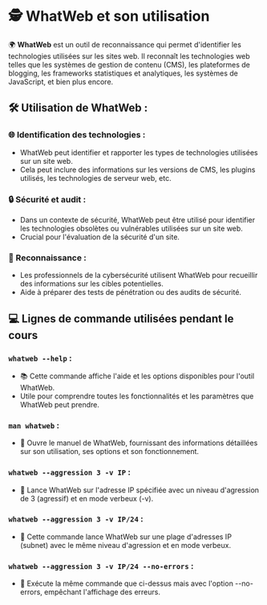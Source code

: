# 🕵️ WhatWeb et son utilisation

🌍 **WhatWeb** est un outil de reconnaissance qui permet d'identifier les technologies utilisées sur les sites web. Il reconnaît les technologies web telles que les systèmes de gestion de contenu (CMS), les plateformes de blogging, les frameworks statistiques et analytiques, les systèmes de JavaScript, et bien plus encore.

## 🛠️ Utilisation de WhatWeb :

### 🌐 Identification des technologies :
- WhatWeb peut identifier et rapporter les types de technologies utilisées sur un site web.
- Cela peut inclure des informations sur les versions de CMS, les plugins utilisés, les technologies de serveur web, etc.

### 🔒 Sécurité et audit :
- Dans un contexte de sécurité, WhatWeb peut être utilisé pour identifier les technologies obsolètes ou vulnérables utilisées sur un site web.
- Crucial pour l'évaluation de la sécurité d'un site.

### 🔎 Reconnaissance :
- Les professionnels de la cybersécurité utilisent WhatWeb pour recueillir des informations sur les cibles potentielles.
- Aide à préparer des tests de pénétration ou des audits de sécurité.

## 💻 Lignes de commande utilisées pendant le cours

### `whatweb --help` :
- 📚 Cette commande affiche l'aide et les options disponibles pour l'outil WhatWeb.
- Utile pour comprendre toutes les fonctionnalités et les paramètres que WhatWeb peut prendre.

### `man whatweb` :
- 📘 Ouvre le manuel de WhatWeb, fournissant des informations détaillées sur son utilisation, ses options et son fonctionnement.

### `whatweb --aggression 3 -v IP` :
- 🎯 Lance WhatWeb sur l'adresse IP spécifiée avec un niveau d'agression de 3 (agressif) et en mode verbeux (-v).

### `whatweb --aggression 3 -v IP/24` :
- 📡 Cette commande lance WhatWeb sur une plage d'adresses IP (subnet) avec le même niveau d'agression et en mode verbeux.

### `whatweb --aggression 3 -v IP/24 --no-errors` :
- 🚫 Exécute la même commande que ci-dessus mais avec l'option --no-errors, empêchant l'affichage des erreurs.
